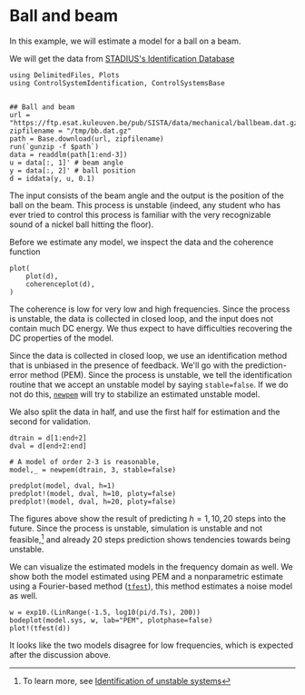 # Ball and beam
In this example, we will estimate a model for a ball on a beam. 

We will get the data from [STADIUS's Identification Database](https://homes.esat.kuleuven.be/~smc/daisy/daisydata.html)

```@example ballbeam
using DelimitedFiles, Plots
using ControlSystemIdentification, ControlSystemsBase


## Ball and beam
url = "https://ftp.esat.kuleuven.be/pub/SISTA/data/mechanical/ballbeam.dat.gz"
zipfilename = "/tmp/bb.dat.gz"
path = Base.download(url, zipfilename)
run(`gunzip -f $path`)
data = readdlm(path[1:end-3])
u = data[:, 1]' # beam angle
y = data[:, 2]' # ball position
d = iddata(y, u, 0.1)
```
The input consists of the beam angle and the output is the position of the ball on the beam. This process is unstable (indeed, any student who has ever tried to control this process is familiar with the very recognizable sound of a nickel ball hitting the floor).

Before we estimate any model, we inspect the data and the coherence function
```@example ballbeam
plot(
    plot(d),
    coherenceplot(d),
)
```
The coherence is low for very low and high frequencies. Since the process is unstable, the data is collected in closed loop, and the input does not contain much DC energy. We thus expect to have difficulties recovering the DC properties of the model.

Since the data is collected in closed loop, we use an identification method that is unbiased in the presence of feedback. We'll go with the prediction-error method (PEM).
Since the process is unstable, we tell the identification routine that we accept an unstable model by saying `stable=false`. If we do not do this, [`newpem`](@ref) will try to stabilize an estimated unstable model. 

We also split the data in half, and use the first half for estimation and the second for validation.
```@example ballbeam
dtrain = d[1:end÷2]
dval = d[end÷2:end]

# A model of order 2-3 is reasonable, 
model,_ = newpem(dtrain, 3, stable=false)

predplot(model, dval, h=1)
predplot!(model, dval, h=10, ploty=false)
predplot!(model, dval, h=20, ploty=false)
```
The figures above show the result of predicting $h={1, 10, 20}$ steps into the future. Since the process is unstable, simulation is unstable and not feasible,[^1] and already 20 steps prediction shows tendencies towards being unstable.

We can visualize the estimated models in the frequency domain as well. We show both the model estimated using PEM and a nonparametric estimate using a Fourier-based method ([`tfest`](@ref)), this method estimates a noise model as well.

```@example ballbeam
w = exp10.(LinRange(-1.5, log10(pi/d.Ts), 200))
bodeplot(model.sys, w, lab="PEM", plotphase=false)
plot!(tfest(d))
```
It looks like the two models disagree for low frequencies, which is expected after the discussion above.

[^1]: To learn more, see [Identification of unstable systems](@ref)